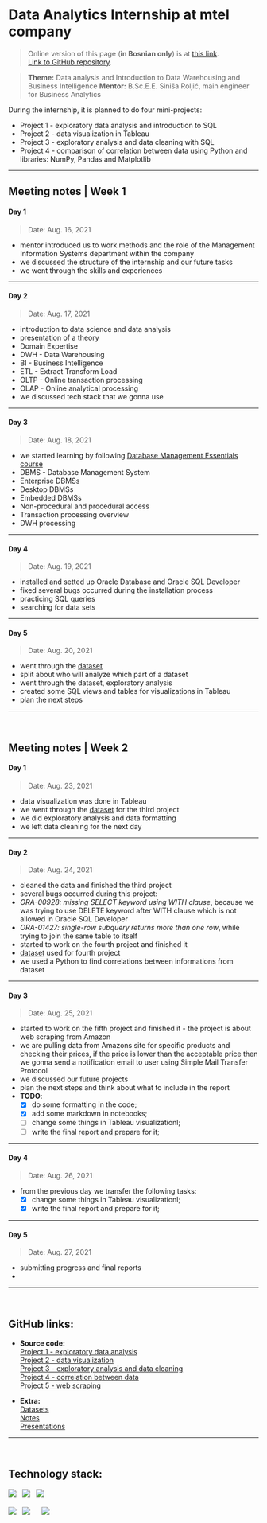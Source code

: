 ﻿
# Data Analytics Internship at mtel company

> Online version of this page (**in Bosnian only**) is at [this link](https://vladocodes.github.io/data-analytics-internship/).   
> [Link to GitHub repository](https://github.com/vladocodes/data-analytics-internship). 

 > **Theme:** Data analysis and Introduction to Data Warehousing and Business Intelligence
 **Mentor:** B.Sc.E.E. Siniša Roljić, main engineer for Business Analytics

During the internship, it is planned to do four mini-projects:  
* Project 1 - exploratory data analysis and introduction to SQL  
* Project 2 - data visualization in Tableau  
* Project 3 - exploratory analysis and data cleaning with SQL  
* Project 4 - comparison of correlation between data using Python and libraries: NumPy, Pandas and Matplotlib
---

## Meeting notes | Week 1
#### Day 1
> Date: Aug. 16, 2021
- mentor introduced us to work methods and the role of the Management Information Systems department within the company
- we discussed the structure of the internship and our future tasks
- we went through the skills and experiences
---
#### Day 2
> Date: Aug. 17, 2021
- introduction to data science and data analysis
- presentation of a theory
- Domain Expertise
- DWH - Data Warehousing
- BI - Business Intelligence
- ETL - Extract Transform Load
- OLTP - Online transaction processing 
- OLAP - Online analytical processing
- we discussed tech stack that we gonna use 
---
#### Day 3
> Date: Aug. 18, 2021
- we started learning by following [Database Management Essentials course](https://www.coursera.org/learn/database-management)
- DBMS - Database Management System
- Enterprise DBMSs
- Desktop DBMSs
- Embedded DBMSs
- Non-procedural and procedural access
- Transaction processing overview
- DWH processing
---
#### Day 4
> Date: Aug. 19, 2021
- installed and setted up Oracle Database and Oracle SQL Developer
- fixed several bugs occurred during the installation process
- practicing SQL queries
- searching for data sets
---
#### Day 5
> Date: Aug. 20, 2021
- went through the [dataset](https://ourworldindata.org/covid-deaths)
- split about who will analyze which part of a dataset
- went through the dataset, exploratory analysis
- created some SQL views and tables for visualizations in Tableau
- plan the next steps
---
<br>

## Meeting notes | Week 2
#### Day 1
> Date: Aug. 23, 2021
- data visualization was done in Tableau
- we went through the [dataset](https://www.kaggle.com/tmthyjames/nashville-housing-data) for the third project
- we did exploratory analysis and data formatting
- we left data cleaning for the next day
---
#### Day 2
> Date: Aug. 24, 2021
- cleaned the data and finished the third project
- several bugs occurred during this project:
- *ORA-00928: missing SELECT keyword using WITH clause*, because we was trying to use DELETE keyword after WITH clause which is not allowed in Oracle SQL Developer
- *ORA-01427: single-row subquery returns more than one row*, while trying to join the same table to itself
- started to work on the fourth project and finished it
- [dataset](https://www.kaggle.com/danielgrijalvas/movies) used for fourth project
- we used a Python to find correlations between informations from dataset
---
#### Day 3
> Date: Aug. 25, 2021
- started to work on the fifth project and finished it - the project is about web scraping from Amazon
- we are pulling data from Amazons site for specific products and checking their prices, if the price is lower than the acceptable price then we gonna send a notification email to user using Simple Mail Transfer Protocol
- we discussed our future projects
- plan the next steps and think about what to include in the report
- **TODO**: 
	 - [x] do some formatting in the code;
	 - [x] add some markdown in notebooks;
	 - [ ] change some things in Tableau visualizationl;
	 - [ ] write the final report and prepare for it;
---
#### Day 4
> Date: Aug. 26, 2021
- from the previous day we transfer the following tasks:
	- [x] change some things in Tableau visualizationl;
	- [x] write the final report and prepare for it;

---
#### Day 5
> Date: Aug. 27, 2021
- submitting progress and final reports
- 
---
<br/>

## GitHub links:
- **Source code:**  
	[Project 1 - exploratory data analysis](https://github.com/vladocodes/data-analytics-internship/tree/main/project01)  
	[Project 2 - data visualization](https://github.com/vladocodes/data-analytics-internship/tree/main/project02)  
	[Project 3 - exploratory analysis and data cleaning](https://github.com/vladocodes/data-analytics-internship/tree/main/project03)  
	[Project 4 - correlation between data](https://github.com/vladocodes/data-analytics-internship/tree/main/project04)  
	[Project 5 - web scraping](https://github.com/vladocodes/data-analytics-internship/tree/main/project05)  

- **Extra:**  
	[Datasets](https://github.com/vladocodes/data-analytics-internship/tree/main/datasets)  
	[Notes](https://github.com/vladocodes/data-analytics-internship/tree/main/meetings)  
	[Presentations](https://github.com/vladocodes/data-analytics-internship/tree/main/presentation)  

---
<br/>

## Technology stack:

<p>
<a href="https://www.oracle.com/index.html"><img src="https://img.shields.io/badge/Made%20with-Oracle-ff0000?style=for-the-badge&amp;logo=Oracle"></a>&nbsp;&nbsp;
<a href="https://www.tableau.com/"><img src="https://img.shields.io/badge/Made%20with-Tableau-1c4481?style=for-the-badge&amp;logo=Tableau"></a>&nbsp;&nbsp; 
<a href="https://jupyter.org/"><img src="https://img.shields.io/badge/Made%20with-Jupyter-orange?style=for-the-badge&amp;logo=Jupyter"></a> <br><br>
<a href="https://www.python.org/"><img src="https://img.shields.io/badge/Made%20with-Python-1f425f?style=for-the-badge&amp;logo=Python"></a>&nbsp;&nbsp;
<a href="https://numpy.org/"><img src="https://img.shields.io/badge/Made%20with-NumPy-4dabcf?style=for-the-badge&amp;logo=numpy"></a>&nbsp;&nbsp;&nbsp;&nbsp;&nbsp;
<a href="https://pandas.pydata.org/"><img src="https://img.shields.io/badge/Made%20with-Pandas-130654?style=for-the-badge&amp;logo=pandas"></a>
</p>

